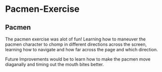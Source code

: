 # Pacmen-Exercise
## Pacmen 
The pacmen exercise was alot of fun! Learning how to maneuver the pacmen character to chomp in different directions across the screen, learning how to navigate and how far across the page and which direction.

Future Improvements would be to learn how to make the pacmen move diaganally and timing out the mouth bites better.
